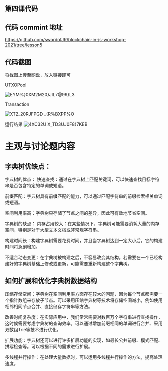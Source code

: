 ## 第四课代码
## 代码 commint 地址
https://github.com/swordofJR/blockchain-in-js-workshop-2021/tree/lesson5

## 代码截图
将截图上传至网盘，放入链接即可

UTXOPool

![EYM%}0XM2M20}JIL7@99}L3](https://github.com/swordofJR/blockchain-in-js-workshop-2021/assets/97501231/7e024078-eb73-4071-a665-fa252d7a3cbc)

Transaction

![XT2_20RJFPGD _{R%BXPP%O](https://github.com/swordofJR/blockchain-in-js-workshop-2021/assets/97501231/43c81c43-ce72-49d9-9bf8-53523262b211)



运行结果
![4XC32U X_TD3UJ0F8}7KEB](https://github.com/swordofJR/blockchain-in-js-workshop-2021/assets/97501231/9e6ea480-52ae-49a5-aba2-47bd928d3480)

# 主观与讨论题内容
## 字典树优缺点：
字典树的优点：
快速查找：通过在字典树上匹配关键词，可以快速查找目标字符串是否包含特定的单词或短语。

前缀匹配：字典树具有前缀匹配的能力，可以通过匹配字符串的前缀检索相关单词或短语。

空间利用率高：字典树只存储了节点之间的差异，因此可有效地节省空间。

字典树的缺点：
内存占用较大：在某些情况下，字典树可能需要消耗大量的内存空间，特别是对于大型文本文档或非常规字符串。

构建时间长：构建字典树需要花费时间，并且当字典树达到一定大小后，它的构建时间将急剧增加。

不适合动态变更：在字典树被构建之后，不容易改变其结构。若需要在一个已经构建好的字典树基础上修改或更新，可能需要重新构建整个字典树。
## 如何扩展和优化字典树数据结构
压缩存储空间：字典树在空间利用率方面存在较大的问题，因为每个节点都需要一个指针数组来存放子节点。可以采用压缩字典树等技术将存储空间减小，例如使用相邻相同节点合并、直接储存字符串等方法。

改善时间复杂度：在实际应用中，我们常常需要对数百万个字符串进行查找操作，这时候需要考虑字典树的查询效率。可以通过增加前缀相同的单词进行合并、采用双数组Trie等技术进行优化。

扩展功能：字典树还可以进行许多扩展功能的实现，如最长公共前缀、模式匹配、拼写检查等。可以根据不同的需求进行扩展。

多线程并行操作：在处理大量数据时，可以运用多线程并行操作的方法，提高处理速度。

